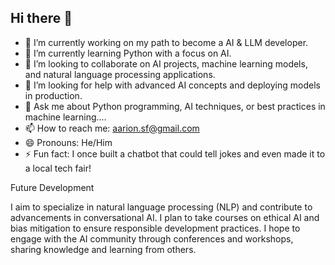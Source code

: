 ## Hi there 👋

- 🔭 I’m currently working on my path to become a AI & LLM developer.
- 🌱 I’m currently learning Python with a focus on AI.
- 👯 I’m looking to collaborate on AI projects, machine learning models, and natural language processing applications.
- 🤔 I’m looking for help with advanced AI concepts and deploying models in production.
- 💬 Ask me about Python programming, AI techniques, or best practices in machine learning....
- 📫 How to reach me: aarion.sf@gmail.com
- 😄 Pronouns: He/Him
- ⚡ Fun fact: I once built a chatbot that could tell jokes and even made it to a local tech fair!

Future Development

I aim to specialize in natural language processing (NLP) and contribute to advancements in conversational AI.
I plan to take courses on ethical AI and bias mitigation to ensure responsible development practices.
I hope to engage with the AI community through conferences and workshops, sharing knowledge and learning from others.
